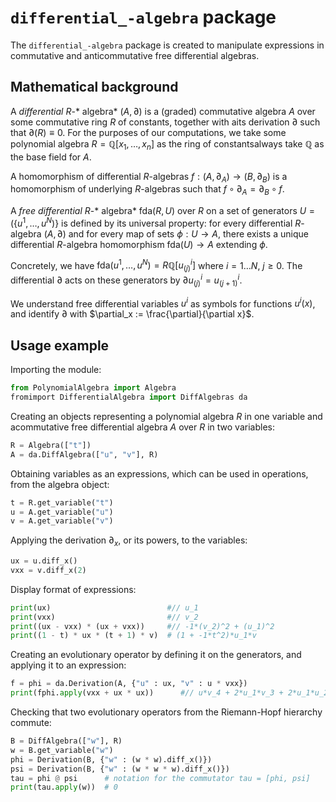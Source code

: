 # `differential_-algebra` package

The `differential_-algebra` package is created to manipulate expressions in commutative and anticommutative free  differential algebras.

## Mathematical background

A *differential* $R$-* algebra* $(A, \partial)$ is a (graded) commutative algebra $A$ over some commutative ring $R$ of constants, together with aits derivation $\partial$ such that $\partial(R) \equiv 0$. For the purposes of our computations, we take some polynomial algebra $R = \mathbb{Q}[x_1, \dots, x_n]$ as the ring of constantsalways take $\mathbb{Q}$ as the base field for $A$.

A homomorphism of differential $R$-algebras $f: (A, \partial_A) \to (B, \partial_B)$ is a homomorphism of underlying $R$-algebras such that $f \circ \partial_A = \partial_B \circ f$.

A *free differential* $R$-* algebra* $\mathrm{fda}(R, U)$ over $R$ on a set of generators $U = (\{u^1, \dots, u^N)\}$ is defined by its universal property: for every differential $R$-algebra $(A, \partial)$ and for every map of sets $\phi: U \to A$, there exists a unique differential $R$-algebra homomorphism $\mathrm{fda}(U) \to A$ extending $\phi$.

Concretely, we have $\mathrm{fda}(u^1, \dots, u^N) = R\mathbb{Q}[u^i_{(j)}]$ where $i=1\dots N$, $j\geq 0$. The differential $\partial$ acts on these generators by $\partial u^i_{(j)} = u^i_{(j+1)}$.

We understand free differential variables $u^i$ as symbols for functions $u^i(x)$, and identify $\partial$ with $\partial_x := \frac{\partial}{\partial x}$.

## Usage example

Importing the module:
```python
from PolynomialAlgebra import Algebra
fromimport DifferentialAlgebra import DiffAlgebras da
```
Creating an objects representing a polynomial algebra $R$ in one variable and acommutative free differential algebra $A$ over $R$ in two variables:
```python
R = Algebra(["t"])
A = da.DiffAlgebra(["u", "v"], R)
```
Obtaining variables as an expressions, which can be used in operations, from the algebra object:
```python
t = R.get_variable("t")
u = A.get_variable("u")
v = A.get_variable("v")
```
Applying the derivation $\partial_x$, or its powers, to the variables:
```python
ux = u.diff_x()
vxx = v.diff_x(2)
```
Display format of expressions:
```python
print(ux)                          #// u_1
print(vxx)                         #// v_2
print((ux - vxx) * (ux + vxx))     #// -1*(v_2)^2 + (u_1)^2
print((1 - t) * ux * (t + 1) * v)  # (1 + -1*t^2)*u_1*v
```
Creating an evolutionary operator by defining it on the generators, and applying it to an expression:
```python
f = phi = da.Derivation(A, {"u" : ux, "v" : u * vxx})
print(fphi.apply(vxx + ux * ux))      #// u*v_4 + 2*u_1*v_3 + 2*u_1*u_2 + u_2*v_2
```
Checking that two evolutionary operators from the Riemann-Hopf hierarchy commute:
```python
B = DiffAlgebra(["w"], R)
w = B.get_variable("w")
phi = Derivation(B, {"w" : (w * w).diff_x()})
psi = Derivation(B, {"w" : (w * w * w).diff_x()})
tau = phi @ psi      # notation for the commutator tau = [phi, psi]
print(tau.apply(w))  # 0
```

<!--stackedit_data:
eyJoaXN0b3J5IjpbNDU3OTE1MjldfQ==
-->